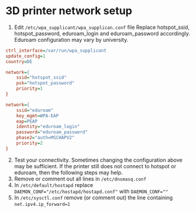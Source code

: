 # 3D printer network setup
1. Edit `/etc/wpa_supplicant/wpa_supplican.conf` file
   Replace hotspot_ssid, hotspot_password, eduroam_login and eduroam_password accordingly. Eduroam configuration may vary by university.
```ini
ctrl_interface=/var/run/wpa_supplicant
update_config=1
country=DE

network={
	ssid="hotspot_ssid"
	psk="hotspot_password"
	priority=1
}

network={
	ssid="eduroam"
	key_mgmt=WPA-EAP
	eap=PEAP
	identity="eduroam_login"
	password="eduroam_password"
	phase2="auth=MSCHAPV2"
	priority=2
}          
```
2. Test your connectivity. Sometimes changing the configuration above may be sufficient. If the printer still does not connect to hotspot or eduroam, then the following steps may help.
3. Remove or comment out all lines in `/etc/dnsmasq.conf`
4. In `/etc/default/hostapd` replace `DAEMON_CONF="/etc/hostapd/hostapd.conf"` with `DAEMON_CONF=""`
5. In `/etc/sysctl.conf` remove (or comment out) the line containing `net.ipv4.ip_forward=1`
